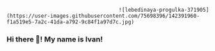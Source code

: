 										![lebedinaya-progulka-371905](https://user-images.githubusercontent.com/75698396/142391960-f1a519e5-7a2c-41da-a792-9c84f1a97d7c.jpg)


### Hi there 👋! My name is Ivan!

<!--
**guryanov-junior/guryanov-junior** is a ✨ _special_ ✨ repository because its `README.md` (this file) appears on your GitHub profile.

Here are some ideas to get you started:


- 🌱 I’m currently learning JavaScript!



